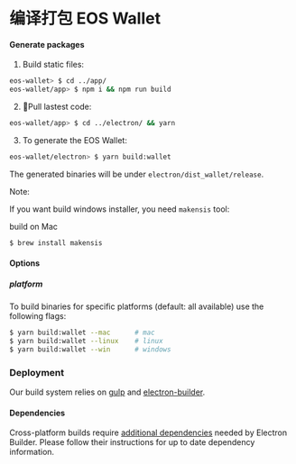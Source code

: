 # 编译打包 EOS Wallet

#### Generate packages

1.  Build static files:

```bash
eos-wallet> $ cd ../app/
eos-wallet/app> $ npm i && npm run build
```

2.  Pull lastest code:

```bash
eos-wallet/app> $ cd ../electron/ && yarn
```

3.  To generate the EOS Wallet:

```bash
eos-wallet/electron> $ yarn build:wallet
```

The generated binaries will be under `electron/dist_wallet/release`.

Note:

If you want build windows installer, you need `makensis` tool:

build on Mac

```bash
$ brew install makensis
```

#### Options

##### platform

To build binaries for specific platforms (default: all available) use the following flags:

```bash
$ yarn build:wallet --mac      # mac
$ yarn build:wallet --linux    # linux
$ yarn build:wallet --win      # windows
```

### Deployment

Our build system relies on [gulp](http://gulpjs.com/) and [electron-builder](https://github.com/electron-userland/electron-builder/).

#### Dependencies

Cross-platform builds require [additional dependencies](https://www.electron.build/multi-platform-build) needed by Electron Builder. Please follow their instructions for up to date dependency information.
